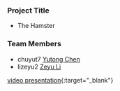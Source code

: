 ### Project Title
- The Hamster

### Team Members
- chuyut7 [Yutong Chen](https://github.com/LeiSurrre)
- lizeyu2 [Zeyu Li](https://github.com/lijerrymagic)

[video presentation](https://www.youtube.com/watch?v=B0QaTqzWyPg){:target="_blank"}
